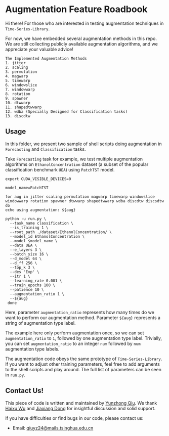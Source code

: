 # Augmentation Feature Roadbook

Hi there! For those who are interested in testing 
augmentation techniques in `Time-Series-Library`.

For now, we have embedded several augmentation methods
in this repo. We are still collecting publicly available 
augmentation algorithms, and we appreciate your valuable
advice!

```
The Implemented Augmentation Methods
1. jitter 
2. scaling 
3. permutation 
4. magwarp 
5. timewarp 
6. windowslice 
7. windowwarp 
8. rotation 
9. spawner 
10. dtwwarp 
11. shapedtwwarp 
12. wdba (Specially Designed for Classification tasks)
13. discdtw
```

## Usage

In this folder, we present two sample of shell scripts 
doing augmentation in `Forecasting` and `Classification`
tasks.

Take `Forecasting` task for example, we test multiple
augmentation algorithms on `EthanolConcentration` dataset
(a subset of the popular classification benchmark `UEA`) 
using `PatchTST` model.

```shell
export CUDA_VISIBLE_DEVICES=0

model_name=PatchTST

for aug in jitter scaling permutation magwarp timewarp windowslice windowwarp rotation spawner dtwwarp shapedtwwarp wdba discdtw discsdtw
do
echo using augmentation: ${aug}

python -u run.py \
  --task_name classification \
  --is_training 1 \
  --root_path ./dataset/EthanolConcentration/ \
  --model_id EthanolConcentration \
  --model $model_name \
  --data UEA \
  --e_layers 3 \
  --batch_size 16 \
  --d_model 64 \
  --d_ff 256 \
  --top_k 3 \
  --des 'Exp' \
  --itr 1 \
  --learning_rate 0.001 \
  --train_epochs 100 \
  --patience 10 \
  --augmentation_ratio 1 \
  --${aug}
 done
```

Here, parameter `augmentation_ratio` represents how many
times do we want to perform our augmentation method.
Parameter `${aug}` represents a string of augmentation
type label. 

The example here only perform augmentation once, so we
can set `augmentation_ratio` to `1`, followed by one
augmentation type label. Trivially, you can set 
`augmentation_ratio` to an integer `num` followed by 
`num` augmentation type labels.

The augmentation code obeys the same prototype of 
`Time-Series-Library`. If you want to adjust other 
training parameters, feel free to add arguments to the
shell scripts and play around. The full list of parameters
can be seen in `run.py`.

## Contact Us!

This piece of code is written and maintained by 
[Yunzhong Qiu](https://github.com/DigitalLifeYZQiu). 
We thank [Haixu Wu](https://github.com/wuhaixu2016) and
[Jiaxiang Dong](https://github.com/dongjiaxiang) for 
insightful discussion and solid support.

If you have difficulties or find bugs in our code, please
contact us:
- Email: qiuyz24@mails.tsinghua.edu.cn